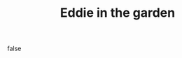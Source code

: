 ---
layout: photo
modal: true
thumb: https://csnapmediahost.github.io/assets1/Thumbs/EddieGarden.jpg
full: https://csnapmediahost.github.io/assets1/Render/EddieGarden.jpg
size: small
ar: landscape
body: false
title: "Eddie in the garden"
---